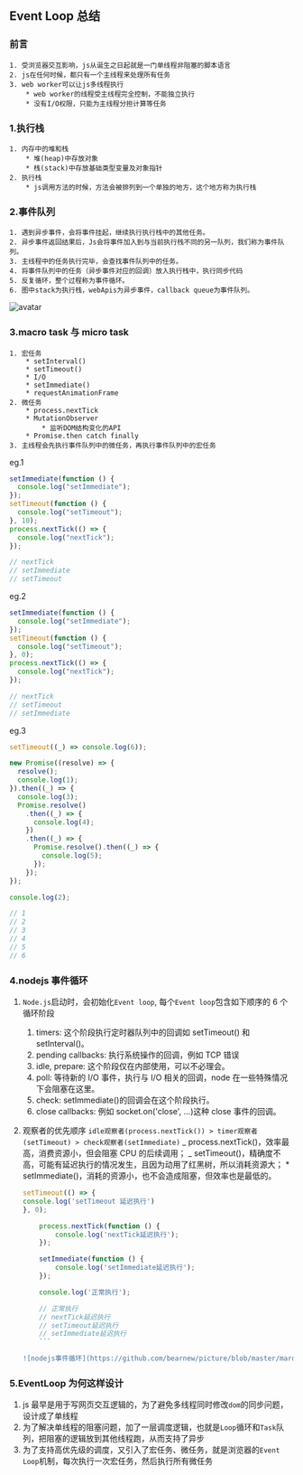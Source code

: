 ## Event Loop 总结

### 前言

    1. 受浏览器交互影响，js从诞生之日起就是一门单线程非阻塞的脚本语言
    2. js在任何时候，都只有一个主线程来处理所有任务
    3. web worker可以让js多线程执行
        * web worker的线程受主线程完全控制，不能独立执行
        * 没有I/O权限，只能为主线程分担计算等任务

### 1.执行栈

    1. 内存中的堆和栈
        * 堆(heap)中存放对象
        * 栈(stack)中存放基础类型变量及对象指针
    2. 执行栈
        * js调用方法的时候，方法会被排列到一个单独的地方，这个地方称为执行栈

### 2.事件队列

    1. 遇到异步事件，会将事件挂起，继续执行执行栈中的其他任务。
    2. 异步事件返回结果后，Js会将事件加入到与当前执行栈不同的另一队列，我们称为事件队列。
    3. 主线程中的任务执行完毕，会查找事件队列中的任务。
    4. 将事件队列中的任务（异步事件对应的回调）放入执行栈中，执行同步代码
    5. 反复循环，整个过程称为事件循环。
    6. 图中stack为执行栈，webApis为异步事件，callback queue为事件队列。

![avatar](https://github.com/bearnew/picture/blob/master/mardown/2018-11-21%20event%20loop/eventLoop1.jpg?raw=true)

### 3.macro task 与 micro task

    1. 宏任务
        * setInterval()
        * setTimeout()
        * I/O
        * setImmediate()
        * requestAnimationFrame
    2. 微任务
        * process.nextTick
        * MutationObserver
            * 监听DOM结构变化的API
        * Promise.then catch finally
    3. 主线程会先执行事件队列中的微任务，再执行事件队列中的宏任务

eg.1

```js
setImmediate(function () {
  console.log("setImmediate");
});
setTimeout(function () {
  console.log("setTimeout");
}, 10);
process.nextTick(() => {
  console.log("nextTick");
});

// nextTick
// setImmediate
// setTimeout
```

eg.2

```js
setImmediate(function () {
  console.log("setImmediate");
});
setTimeout(function () {
  console.log("setTimeout");
}, 0);
process.nextTick(() => {
  console.log("nextTick");
});

// nextTick
// setTimeout
// setImmediate
```

eg.3

```js
setTimeout((_) => console.log(6));

new Promise((resolve) => {
  resolve();
  console.log(1);
}).then((_) => {
  console.log(3);
  Promise.resolve()
    .then((_) => {
      console.log(4);
    })
    .then((_) => {
      Promise.resolve().then((_) => {
        console.log(5);
      });
    });
});

console.log(2);

// 1
// 2
// 3
// 4
// 5
// 6
```

### 4.nodejs 事件循环

1.  `Node.js`启动时，会初始化`Event loop`, 每个`Event loop`包含如下顺序的 6 个循环阶段
    1. timers: 这个阶段执行定时器队列中的回调如 setTimeout() 和 setInterval()。
    2. pending callbacks: 执行系统操作的回调，例如 TCP 错误
    3. idle, prepare: 这个阶段仅在内部使用，可以不必理会。
    4. poll: 等待新的 I/O 事件，执行与 I/O 相关的回调，node 在一些特殊情况下会阻塞在这里。
    5. check: setImmediate()的回调会在这个阶段执行。
    6. close callbacks: 例如 socket.on('close', ...)这种 close 事件的回调。
2.  观察者的优先顺序 `idle观察者(process.nextTick()) > timer观察者(setTimeout) > check观察者(setImmediate)`
    _ process.nextTick()，效率最高，消费资源小，但会阻塞 CPU 的后续调用；
    _ setTimeout()，精确度不高，可能有延迟执行的情况发生，且因为动用了红黑树，所以消耗资源大； \* setImmediate()，消耗的资源小，也不会造成阻塞，但效率也是最低的。

    ````js
    setTimeout(() => {
    console.log('setTimeout 延迟执行')
    }, 0);

        process.nextTick(function () {
            console.log('nextTick延迟执行');
        });

        setImmediate(function () {
            console.log('setImmediate延迟执行');
        });

        console.log('正常执行');

        // 正常执行
        // nextTick延迟执行
        // setTimeout延迟执行
        // setImmediate延迟执行
        ```

    ![nodejs事件循环](https://github.com/bearnew/picture/blob/master/mardown/2018-11-21%20event%20loop/eventLoop2.png?raw=true)
    ````

### 5.EventLoop 为何这样设计

1. js 最早是用于写网页交互逻辑的，为了避免多线程同时修改`dom`的同步问题，设计成了单线程
2. 为了解决单线程的阻塞问题，加了一层调度逻辑，也就是`Loop`循环和`Task`队列，把阻塞的逻辑放到其他线程跑，从而支持了异步
3. 为了支持高优先级的调度，又引入了宏任务、微任务，就是浏览器的`Event Loop`机制，每次执行一次宏任务，然后执行所有微任务
